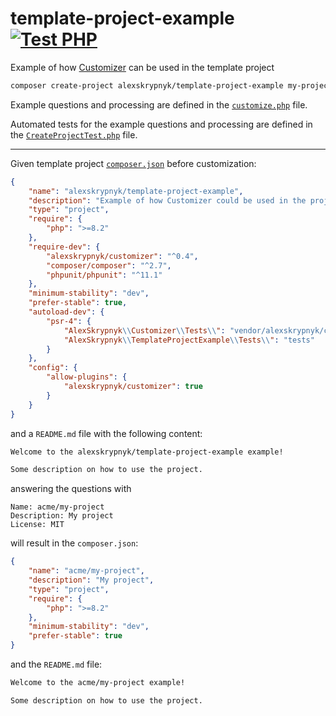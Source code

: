 # template-project-example [![Test PHP](https://github.com/AlexSkrypnyk/template-project-example/actions/workflows/test-php.yml/badge.svg)](https://github.com/AlexSkrypnyk/template-project-example/actions/workflows/test-php.yml)
Example of how [Customizer](https://github.com/AlexSkrypnyk/customizer) can be used in the template project

```bash
composer create-project alexskrypnyk/template-project-example my-project
```

Example questions and processing are defined in the [`customize.php`](customize.php) file.

Automated tests for the example questions and processing are defined in the [`CreateProjectTest.php`](tests/phpunit/Functional/CreateProjectTest.php) file.

---

Given template project [`composer.json`](composer.json) before customization:
```json
{
    "name": "alexskrypnyk/template-project-example",
    "description": "Example of how Customizer could be used in the project",
    "type": "project",
    "require": {
        "php": ">=8.2"
    },
    "require-dev": {
        "alexskrypnyk/customizer": "^0.4",
        "composer/composer": "^2.7",
        "phpunit/phpunit": "^11.1"
    },
    "minimum-stability": "dev",
    "prefer-stable": true,
    "autoload-dev": {
        "psr-4": {
            "AlexSkrypnyk\\Customizer\\Tests\\": "vendor/alexskrypnyk/customizer/tests/phpunit",
            "AlexSkrypnyk\\TemplateProjectExample\\Tests\\": "tests"
        }
    },
    "config": {
        "allow-plugins": {
            "alexskrypnyk/customizer": true
        }
    }
}
```

and a `README.md` file with the following content:

```markdown
Welcome to the alexskrypnyk/template-project-example example!

Some description on how to use the project.
```

answering the questions with

```
Name: acme/my-project
Description: My project
License: MIT
```

will result in the `composer.json`:

```json
{
    "name": "acme/my-project",
    "description": "My project",
    "type": "project",
    "require": {
        "php": ">=8.2"
    },   
    "minimum-stability": "dev",
    "prefer-stable": true    
}
```
and the `README.md` file:

```markdown
Welcome to the acme/my-project example!

Some description on how to use the project.
```
